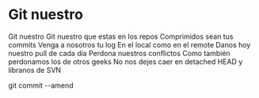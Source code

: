 # Git nuestro

Git nuestro
Git nuestro que estas en los repos 
Comprimidos sean tus commits
Venga a nosotros tu log
En el local como en el remote
Danos hoy nuestro pull de cada día
Perdona nuestros conflictos
Como también perdonamos los de otros geeks 
No nos dejes caer en detached HEAD
y líbranos de SVN

git commit --amend
